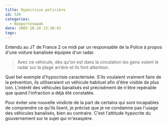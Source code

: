 ```yaml
---
title: Hypocrisie policière
id: 520
categories:
  - Nimportenawak
date: 2005-10-28 13:30:41
tags:
---
```


Entendu au JT de France 2 ce midi par un responsable de la Police à propos d'une voiture banalisée équipée d'un radar.
 > Avec ce véhicule, dès qu'on est dans la circulation les gens voient le radar sur la plage arrière et ils font attention. 

Quel bel exemple d'hypocrisie caractérisée. S'ils voulaient vraiment faire de la prévention, ils utiliseraient un véhicule habituel afin d'être visible de plus loin. L'intérêt des véhicules banalisés est précisément de n'être repérable que quand l'infraction a déjà été constatée.

Pour éviter une nouvelle vindicte de la part de certains qui sont incapables de comprendre ce qu'ils lisent, je précise que je ne condamne pas l'usage des véhicules banalisés, bien au contraire. C'est l'attitude hypocrite du gouvernement sur le sujet qui m'exaspère.